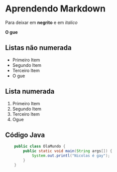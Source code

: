 # Aprendendo Markdown

Para deixar em **negrito** e em *italico*

**O gue**

## Listas não numerada

- Primeiro Item
- Segundo Item
- Terceiro Item
- O gue

## Lista numerada

1. Primeiro Item
2. Segundo Item
3. Terceiro Item
4. Ogue

## Código Java

```java
    public class OlaMundo {
        public static void main(String args[]) {
            System.out.printl("Nicolas é gay");
        }
    }
    
```